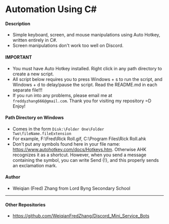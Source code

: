 # Automation Using C#

#### Description
- Simple keyboard, screen, and mouse manipulations using Auto Hotkey, written entirely in C#.
- Screen manipulations don't work too well on Discord.

#### IMPORTANT
- You must have Auto Hotkey installed. Right click in any path directory to create a new script.
- All script below requires you to press Windows + s to run the script, and Windows + d to delay/pause the script. Read the README.md in each separate file!!!
- If you run into any problems, please email me at `freddyzhang666@gmail.com`. Thank you for visiting my repository =D Enjoy!

#### Path Directory on Windows
- Comes in the form `Disk:\Folder One\Folder Two\fileName.fileExtension`
- For example, F:\Fred\Rick Roll.gif, C:\Program Files\Rick Roll.ahk
- Don't put any symbols found here in your file name: https://www.autohotkey.com/docs/Hotkeys.htm. Otherwise AHK recognizes it as a shortcut. However, when you send a message containing the symbol, you can write Send {!}, and this properly sends an exclamation mark.

#### Author
- Weiqian (Fred) Zhang from Lord Byng Secondary School

---

#### Other Repositories
- https://github.com/WeiqianFredZhang/Discord_Mini_Service_Bots
